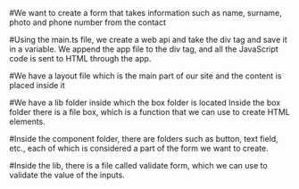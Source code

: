 #We want to create a form that takes information such as name, surname, photo and phone number from the contact

#Using the main.ts file, we create a web api and take the div tag and save it in a variable. We append the app file to the div tag, and all the JavaScript code is sent to HTML through the app.

#We have a layout file which is the main part of our site and the content is placed inside it

#We have a lib folder inside which the box folder is located
Inside the box folder there is a file box, which is a function that we can use to create HTML elements.

#Inside the component folder, there are folders such as button, text field, etc., each of which is considered a part of the form we want to create.

#Inside the lib, there is a file called validate form, which we can use to validate the value of the inputs.